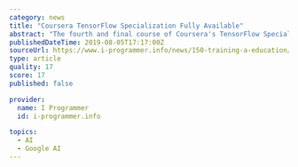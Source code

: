 ```yaml
---
category: news
title: "Coursera TensorFlow Specialization Fully Available"
abstract: "The fourth and final course of Coursera's TensorFlow Specialization is now available, with modules on sequences, time series and prediction. Coursera also has two other new Specializations in related areas. We first reported on this ML (machine learning ..."
publishedDateTime: 2019-08-05T17:17:00Z
sourceUrl: https://www.i-programmer.info/news/150-training-a-education/12980-coursera-tensorflow-specialization-fully-available.html
type: article
quality: 17
score: 17
published: false

provider:
  name: I Programmer
  id: i-programmer.info

topics:
  - AI
  - Google AI
---
```

